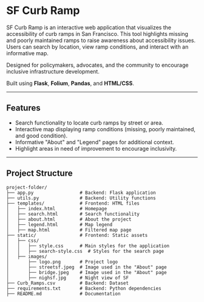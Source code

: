 # SF Curb Ramp

SF Curb Ramp is an interactive web application that visualizes the accessibility of curb ramps in San Francisco. This tool highlights missing and poorly maintained ramps to raise awareness about accessibility issues. Users can search by location, view ramp conditions, and interact with an informative map.

Designed for policymakers, advocates, and the community to encourage inclusive infrastructure development.

Built using **Flask**, **Folium**, **Pandas**, and **HTML/CSS**.

---

## Features
- Search functionality to locate curb ramps by street or area.
- Interactive map displaying ramp conditions (missing, poorly maintained, and good condition).
- Informative "About" and "Legend" pages for additional context.
- Highlight areas in need of improvement to encourage inclusivity.

---

## Project Structure

```plaintext
project-folder/
├── app.py                 # Backend: Flask application
├── utils.py               # Backend: Utility functions
├── templates/             # Frontend: HTML files
│   ├── index.html         # Homepage
│   ├── search.html        # Search functionality
│   ├── about.html         # About the project
│   ├── legend.html        # Map legend
│   ├── map.html           # Filtered map page
├── static/                # Frontend: Static assets
│   ├── css/
│   │   ├── style.css      # Main styles for the application
│   │   ├── search-style.css  # Styles for the search page
│   ├── images/
│       ├── logo.png       # Project logo
│       ├── streetsf.jpeg  # Image used in the "About" page
│       ├── bridge.jpeg    # Image used in the "About" page
│       ├── nighsf.jpg     # Night view of SF
├── Curb_Ramps.csv         # Backend: Dataset
├── requirements.txt       # Backend: Python dependencies
├── README.md              # Documentation
